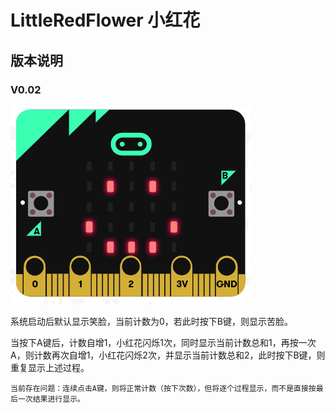 # LittleRedFlower 小红花

## 版本说明

### V0.02 

![main_View](./pic/main_View.png)



系统启动后默认显示笑脸，当前计数为0，若此时按下B键，则显示苦脸。

当按下A键后，计数自增1，小红花闪烁1次，同时显示当前计数总和1，再按一次A，则计数再次自增1，小红花闪烁2次，并显示当前计数总和2，此时按下B键，则重复显示上述过程。



`当前存在问题：连续点击A键，则将正常计数（按下次数），但将逐个过程显示，而不是直接按最后一次结果进行显示。`